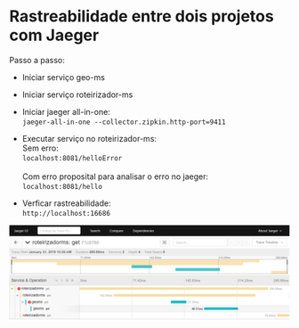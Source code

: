 # Rastreabilidade entre dois projetos com Jaeger

Passo a passo:

- Iniciar serviço geo-ms

- Iniciar serviço roteirizador-ms

- Iniciar jaeger all-in-one:<br />
``
jaeger-all-in-one --collector.zipkin.http-port=9411
``

- Executar serviço no roteirizador-ms:<br />
Sem erro:<br />
``
localhost:8081/helloError
``
<br /><br />Com erro proposital para analisar o erro no jaeger:<br />
``
localhost:8081/hello
``

- Verficar rastreabilidade:<br />
``
http://localhost:16686
``

![alt text](https://github.com/cesarschutz/jaeger-rastreando-dois-projetos-spring-boot/blob/master/Capturar.PNG)
